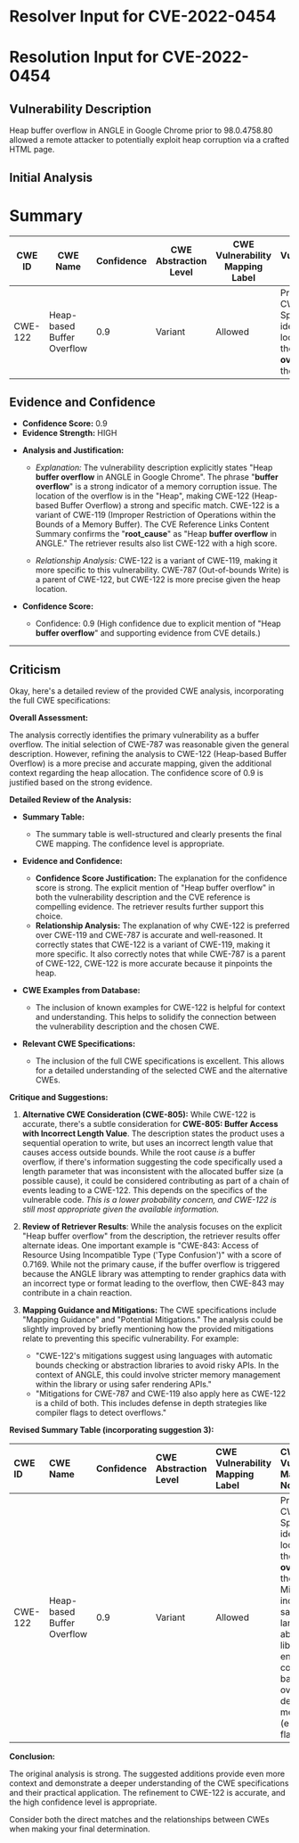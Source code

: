 # Resolver Input for CVE-2022-0454

# Resolution Input for CVE-2022-0454

## Vulnerability Description
Heap buffer overflow in ANGLE in Google Chrome prior to 98.0.4758.80 allowed a remote attacker to potentially exploit heap corruption via a crafted HTML page.

## Initial Analysis
# Summary
| CWE ID | CWE Name | Confidence | CWE Abstraction Level | CWE Vulnerability Mapping Label | CWE-Vulnerability Mapping Notes |
|---|---|---|---|---|---|
| CWE-122 | Heap-based Buffer Overflow | 0.9 | Variant | Allowed | Primary CWE. Specifically identifies the location of the **buffer overflow** in the heap. |

## Evidence and Confidence

*   **Confidence Score:** 0.9
*   **Evidence Strength:** HIGH

- **Analysis and Justification:**  
  - *Explanation:* The vulnerability description explicitly states "Heap **buffer overflow** in ANGLE in Google Chrome". The phrase "**buffer overflow**" is a strong indicator of a memory corruption issue. The location of the overflow is in the "Heap", making CWE-122 (Heap-based Buffer Overflow) a strong and specific match. CWE-122 is a variant of CWE-119 (Improper Restriction of Operations within the Bounds of a Memory Buffer). The CVE Reference Links Content Summary confirms the "**root_cause**" as "Heap **buffer overflow** in ANGLE." The retriever results also list CWE-122 with a high score.

  - *Relationship Analysis:* CWE-122 is a variant of CWE-119, making it more specific to this vulnerability. CWE-787 (Out-of-bounds Write) is a parent of CWE-122, but CWE-122 is more precise given the heap location.

- **Confidence Score:**  
  - Confidence: 0.9 (High confidence due to explicit mention of "Heap **buffer overflow**" and supporting evidence from CVE details.)

---

## Criticism
Okay, here's a detailed review of the provided CWE analysis, incorporating the full CWE specifications:

**Overall Assessment:**

The analysis correctly identifies the primary vulnerability as a buffer overflow. The initial selection of CWE-787 was reasonable given the general description. However, refining the analysis to CWE-122 (Heap-based Buffer Overflow) is a more precise and accurate mapping, given the additional context regarding the heap allocation. The confidence score of 0.9 is justified based on the strong evidence.

**Detailed Review of the Analysis:**

*   **Summary Table:**

    *   The summary table is well-structured and clearly presents the final CWE mapping. The confidence level is appropriate.

*   **Evidence and Confidence:**

    *   **Confidence Score Justification:**  The explanation for the confidence score is strong. The explicit mention of "Heap buffer overflow" in both the vulnerability description and the CVE reference is compelling evidence. The retriever results further support this choice.
    *   **Relationship Analysis:**  The explanation of why CWE-122 is preferred over CWE-119 and CWE-787 is accurate and well-reasoned. It correctly states that CWE-122 is a variant of CWE-119, making it more specific. It also correctly notes that while CWE-787 is a parent of CWE-122, CWE-122 is more accurate because it pinpoints the heap.

*   **CWE Examples from Database:**

    *   The inclusion of known examples for CWE-122 is helpful for context and understanding. This helps to solidify the connection between the vulnerability description and the chosen CWE.

*   **Relevant CWE Specifications:**

    *   The inclusion of the full CWE specifications is excellent. This allows for a detailed understanding of the selected CWE and the alternative CWEs.

**Critique and Suggestions:**

1.  **Alternative CWE Consideration (CWE-805):** While CWE-122 is accurate, there's a subtle consideration for **CWE-805: Buffer Access with Incorrect Length Value**. The description states the product uses a sequential operation to write, but uses an incorrect length value that causes access outside bounds. While the root cause *is* a buffer overflow, if there's information suggesting the code specifically used a length parameter that was inconsistent with the allocated buffer size (a possible cause), it could be considered contributing as part of a chain of events leading to a CWE-122. This depends on the specifics of the vulnerable code. *This is a lower probability concern, and CWE-122 is still most appropriate given the available information.*

2. **Review of Retriever Results**: While the analysis focuses on the explicit "Heap buffer overflow" from the description, the retriever results offer alternate ideas. One important example is "CWE-843: Access of Resource Using Incompatible Type ('Type Confusion')" with a score of 0.7169. While not the primary cause, if the buffer overflow is triggered because the ANGLE library was attempting to render graphics data with an incorrect type or format leading to the overflow, then CWE-843 may contribute in a chain reaction.
3.  **Mapping Guidance and Mitigations:** The CWE specifications include "Mapping Guidance" and "Potential Mitigations."  The analysis could be slightly improved by briefly mentioning how the provided mitigations relate to preventing this specific vulnerability. For example:
    *   "CWE-122's mitigations suggest using languages with automatic bounds checking or abstraction libraries to avoid risky APIs. In the context of ANGLE, this could involve stricter memory management within the library or using safer rendering APIs."
    *   "Mitigations for CWE-787 and CWE-119 also apply here as CWE-122 is a child of both. This includes defense in depth strategies like compiler flags to detect overflows."

**Revised Summary Table (incorporating suggestion 3):**

| CWE ID  | CWE Name                    | Confidence | CWE Abstraction Level | CWE Vulnerability Mapping Label | CWE-Vulnerability Mapping Notes                                                                                                                                                                                                                                                                                                                                           |
| :------ | :-------------------------- | :--------- | :-------------------- | :------------------------------ | :-------------------------------------------------------------------------------------------------------------------------------------------------------------------------------------------------------------------------------------------------------------------------------------------------------------------------------------------------------------------------------- |
| CWE-122 | Heap-based Buffer Overflow | 0.9        | Variant               | Allowed                         | Primary CWE.  Specifically identifies the location of the **buffer overflow** in the heap.  Mitigations include using safer languages, abstraction libraries and enabling compiler-based overflow detection mechanisms (e.g., /GS flag).                                                                                                                                                             |

**Conclusion:**

The original analysis is strong.  The suggested additions provide even more context and demonstrate a deeper understanding of the CWE specifications and their practical application.  The refinement to CWE-122 is accurate, and the high confidence level is appropriate.

Consider both the direct matches and the relationships between CWEs
when making your final determination.
        